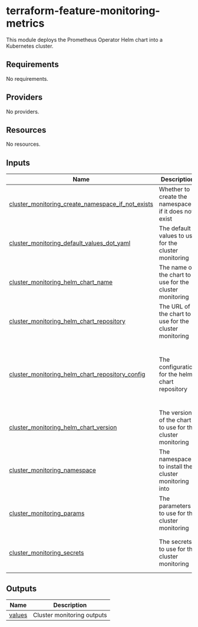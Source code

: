 <!-- BEGIN_TF_DOCS -->
# terraform-feature-monitoring-metrics

This module deploys the Prometheus Operator Helm chart into a Kubernetes cluster. 

## Requirements

No requirements.
## Providers

No providers.
## Resources

No resources.
## Inputs

| Name | Description | Type | Default | Required |
|------|-------------|------|---------|:--------:|
| <a name="input_cluster_monitoring_create_namespace_if_not_exists"></a> [cluster\_monitoring\_create\_namespace\_if\_not\_exists](#input\_cluster\_monitoring\_create\_namespace\_if\_not\_exists) | Whether to create the namespace if it does not exist | `bool` | `true` | no |
| <a name="input_cluster_monitoring_default_values_dot_yaml"></a> [cluster\_monitoring\_default\_values\_dot\_yaml](#input\_cluster\_monitoring\_default\_values\_dot\_yaml) | The default values to use for the cluster monitoring | `string` | `null` | no |
| <a name="input_cluster_monitoring_helm_chart_name"></a> [cluster\_monitoring\_helm\_chart\_name](#input\_cluster\_monitoring\_helm\_chart\_name) | The name of the chart to use for the cluster monitoring | `string` | `"kube-prometheus-operator"` | no |
| <a name="input_cluster_monitoring_helm_chart_repository"></a> [cluster\_monitoring\_helm\_chart\_repository](#input\_cluster\_monitoring\_helm\_chart\_repository) | The URL of the chart to use for the cluster monitoring | `string` | `"oci://public.registry.jetbrains.space/p/helm/library"` | no |
| <a name="input_cluster_monitoring_helm_chart_repository_config"></a> [cluster\_monitoring\_helm\_chart\_repository\_config](#input\_cluster\_monitoring\_helm\_chart\_repository\_config) | The configuration for the helm chart repository | <pre>object({<br/>    repository_key_file  = optional(string)<br/>    repository_cert_file = optional(string)<br/>    repository_ca_file   = optional(string)<br/>    repository_username  = optional(string)<br/>    repository_password  = optional(string)<br/>  })</pre> | `null` | no |
| <a name="input_cluster_monitoring_helm_chart_version"></a> [cluster\_monitoring\_helm\_chart\_version](#input\_cluster\_monitoring\_helm\_chart\_version) | The version of the chart to use for the cluster monitoring | `string` | `"56.21.1"` | no |
| <a name="input_cluster_monitoring_namespace"></a> [cluster\_monitoring\_namespace](#input\_cluster\_monitoring\_namespace) | The namespace to install the cluster monitoring into | `string` | `"kube-monitoring"` | no |
| <a name="input_cluster_monitoring_params"></a> [cluster\_monitoring\_params](#input\_cluster\_monitoring\_params) | The parameters to use for the cluster monitoring | <pre>list(object({<br/>    name  = string<br/>    value = any<br/>  }))</pre> | `[]` | no |
| <a name="input_cluster_monitoring_secrets"></a> [cluster\_monitoring\_secrets](#input\_cluster\_monitoring\_secrets) | The secrets to use for the cluster monitoring | <pre>list(object({<br/>    name  = string<br/>    value = any<br/>  }))</pre> | `[]` | no |
## Outputs

| Name | Description |
|------|-------------|
| <a name="output_values"></a> [values](#output\_values) | Cluster monitoring outputs |
<!-- END_TF_DOCS -->